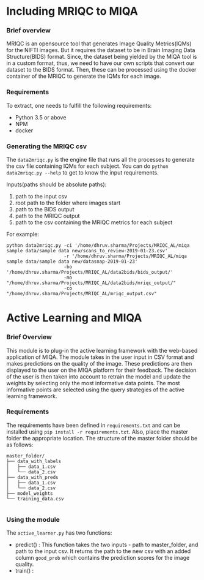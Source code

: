# Including MRIQC to MIQA

### Brief overview

MRIQC is an opensource tool that generates Image Quality Metrics(IQMs) for the NIFTI images. But it requires the dataset to be in Brain Imaging Data Structure(BIDS) format. Since, the dataset being yielded by the MIQA tool is in a custom format, thus, we need to have our own scripts that convert our dataset to the BIDS format. Then, these can be processed using the docker container of the MRIQC to generate the IQMs for each image.

### Requirements

To extract, one needs to fulfill the following requirements:

* Python 3.5 or above
* NPM
* docker

### Generating the MRIQC csv

The `data2mriqc.py` is the engine file that runs all the processes to generate the csv file containing IQMs for each subject. You can do `python data2mriqc.py --help` to get to know the input requirements.

Inputs(paths should be absolute paths):

1. path to the input csv
2. root path to the folder where images start
3. path to the BIDS output 
4. path to the MRIQC output
5. path to the csv containing the MRIQC metrics for each subject

For example:
```
python data2mriqc.py -ci '/home/dhruv.sharma/Projects/MRIQC_AL/miqa sample data/sample data new/scans_to_review-2019-01-23.csv' 
                     -r '/home/dhruv.sharma/Projects/MRIQC_AL/miqa sample data/sample data new/datasnap-2019-01-23' 
                     -bo '/home/dhruv.sharma/Projects/MRIQC_AL/data2bids/bids_output/' 
                     -mo "/home/dhruv.sharma/Projects/MRIQC_AL/data2bids/mriqc_output/" 
                     -co "/home/dhruv.sharma/Projects/MRIQC_AL/mriqc_output.csv"
```

# Active Learning and MIQA

### Brief Overview

This module is to plug-in the active learning framework with the web-based application of MIQA. The module takes in the user input in CSV format and makes predictions on the quality of the image. These predictions are then displayed to the user on the MIQA platform for their feedback. The decision of the user is then taken into account to retrain the model and update the weights by selecting only the most informative data points. The most informative points are selected using the query strategies of the active learning framework.

### Requirements

The requirements have been defined in `requirements.txt` and can be installed using `pip install -r requirements.txt`. Also, place the master folder the appropriate location. The structure of the master folder should be as follows:
```
master_folder/
├── data_with_labels
│   ├── data_1.csv
│   └── data_2.csv
├── data_with_preds
│   ├── data_1.csv
│   └── data_2.csv
├── model_weights
└── training_data.csv
 
```

### Using the module 

The `active_learner.py` has two functions:
* predict() : This function takes the two inputs - path to master_folder, and path to the input csv. It returns the path to the new csv with an added column `good_prob` which contains the prediction scores for the image quality.
* train() : 
